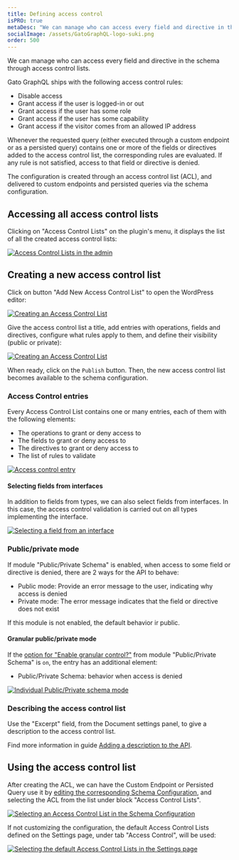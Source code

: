 ```yaml
---
title: Defining access control
isPRO: true
metaDesc: "We can manage who can access every field and directive in the schema through access control lists."
socialImage: /assets/GatoGraphQL-logo-suki.png
order: 500
---
```


We can manage who can access every field and directive in the schema through access control lists.

Gato GraphQL ships with the following access control rules:

- Disable access
- Grant access if the user is logged-in or out
- Grant access if the user has some role
- Grant access if the user has some capability
- Grant access if the visitor comes from an allowed IP address

Whenever the requested query (either executed through a custom endpoint or as a persisted query) contains one or more of the fields or directives added to the access control list, the corresponding rules are evaluated. If any rule is not satisfied, access to that field or directive is denied.

The configuration is created through an access control list (ACL), and delivered to custom endpoints and persisted queries via the schema configuration.

## Accessing all access control lists

Clicking on "Access Control Lists" on the plugin's menu, it displays the list of all the created access control lists:

<div class="img-width-1024" markdown=1>

<a href="/assets/guides/upstream-pro/access-control-lists.png" target="_blank">![Access Control Lists in the admin](/assets/guides/upstream-pro/access-control-lists.png "Access Control Lists in the admin")</a>

</div>

## Creating a new access control list

Click on button "Add New Access Control List" to open the WordPress editor:

<a href="/assets/guides/upstream-pro/access-control-list.png" target="_blank">![Creating an Access Control List](/assets/guides/upstream-pro/access-control-list.png "Creating an Access Control List")</a>

Give the access control list a title, add entries with operations, fields and directives, configure what rules apply to them, and define their visibility (public or private):

<a href="/assets/guides/upstream-pro/access-control.gif" target="_blank">![Creating an Access Control List](/assets/guides/upstream-pro/access-control.gif "Creating an Access Control List")</a>

When ready, click on the `Publish` button. Then, the new access control list becomes available to the schema configuration.

### Access Control entries

Every Access Control List contains one or many entries, each of them with the following elements:

- The operations to grant or deny access to
- The fields to grant or deny access to
- The directives to grant or deny access to
- The list of rules to validate

<a href="/assets/guides/upstream-pro/access-control-entry.png" target="_blank">![Access control entry](/assets/guides/upstream-pro/access-control-entry.png "Access control entry")</a>

#### Selecting fields from interfaces

In addition to fields from types, we can also select fields from interfaces. In this case, the access control validation is carried out on all types implementing the interface.

<div class="img-width-430" markdown=1>

<a href="/assets/guides/upstream/selecting-field-from-interface.png" target="_blank">![Selecting a field from an interface](/assets/guides/upstream/selecting-field-from-interface.png "Selecting a field from an interface")</a>

</div>

### Public/private mode

If module "Public/Private Schema" is enabled, when access to some field or directive is denied, there are 2 ways for the API to behave:

- Public mode: Provide an error message to the user, indicating why access is denied
- Private mode: The error message indicates that the field or directive does not exist

If this module is not enabled, the default behavior ir public.

#### Granular public/private mode

If the [option for "Enable granular control?"](../../config/enabling-granular-public-or-private-mode/) from module "Public/Private Schema" is `on`, the entry has an additional element:

- Public/Private Schema: behavior when access is denied

<div class="img-width-400" markdown=1>

<a href="/assets/guides/upstream-pro/public-private-individual-control.png" target="_blank">![Individual Public/Private schema mode](/assets/guides/upstream-pro/public-private-individual-control.png "Individual Public/Private schema mode")</a>

</div>

### Describing the access control list

Use the "Excerpt" field, from the Document settings panel, to give a description to the access control list.

Find more information in guide [Adding a description to the API](../../config/adding-a-description-to-the-api/).

## Using the access control list

After creating the ACL, we can have the Custom Endpoint or Persisted Query use it by [editing the corresponding Schema Configuration](../creating-a-schema-configuration/), and selecting the ACL from the list under block "Access Control Lists".

<div class="img-width-610" markdown=1>

<a href="/assets/guides/upstream-pro/schema-config-access-control-lists.png" target="_blank">![Selecting an Access Control List in the Schema Configuration](/assets/guides/upstream-pro/schema-config-access-control-lists.png "Selecting an Access Control List in the Schema Configuration")</a>

</div>

If not customizing the configuration, the default Access Control Lists defined on the Settings page, under tab "Access Control", will be used:

<a href="/assets/guides/upstream-pro/settings-access-control-lists.png" target="_blank">![Selecting the default Access Control Lists in the Settings page](/assets/guides/upstream-pro/settings-access-control-lists.png "Selecting the default Access Control Lists in the Settings page")</a>
